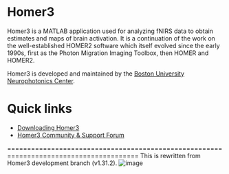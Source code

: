 # Homer3
Homer3 is a MATLAB application used for analyzing fNIRS data to obtain estimates and maps of brain activation. It is a continuation of the work on the well-established HOMER2 software which itself evolved since the early 1990s, first as the Photon Migration Imaging Toolbox, then HOMER and HOMER2.

Homer3 is developed and maintained by the [Boston University Neurophotonics Center](http://www.bu.edu/neurophotonics/).

# Quick links
* [Downloading Homer3](https://github.com/BUNPC/Homer3/wiki/Download-and-Installation)
* [Homer3 Community & Support Forum](https://openfnirs.org/community/homer3-forum/)

=======================================================================================
This is rewritten from Homer3 development branch (v1.31.2).
![image](https://user-images.githubusercontent.com/27907938/146158609-f67df2d1-1bcc-403b-a894-849f3ff12393.png)


